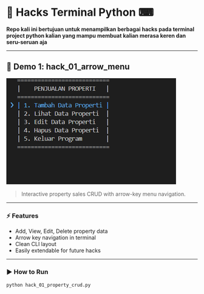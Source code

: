 # 👾 Hacks Terminal Python ⌨

**Repo kali ini bertujuan untuk menampilkan berbagai hacks pada terminal project python kalian yang mampu membuat kalian merasa keren dan seru-seruan aja**  

---

## 🌟 Demo 1: hack_01_arrow_menu

![Demo CLI](assets/hack_01_arrow_menu.gif)

> Interactive property sales CRUD with arrow-key menu navigation.

---

### ⚡ Features

- Add, View, Edit, Delete property data  
- Arrow key navigation in terminal  
- Clean CLI layout  
- Easily extendable for future hacks

---

### ▶️ How to Run

```bash
python hack_01_property_crud.py
